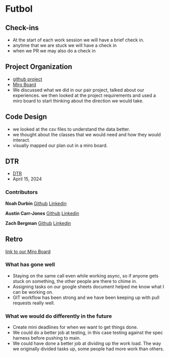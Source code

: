 # Futbol

## Check-ins

- At the start of each work session we will have a brief check in. 
- anytime that we are stuck we will have a check in
- when we PR we may also do a check in

## Project Organization

- [github project](https://github.com/users/noahdurbin/projects/2/views/1)
- [Miro Board](https://miro.com/app/board/uXjVKTnYqIg=/)
- We discussed what we did in our pair project, talked about our experiences. we then looked at the project requirements and used a miro board to start thinking about the direction we would take.

## Code Design

- we looked at the csv files to understand the data better. 
- we thought about the classes that we would need and how they would interact.
- visually mapped our plan out in a miro board.

## DTR

- [DTR](https://docs.google.com/document/d/13hiA8hj1HZM2o0zTHhRX0_qsNTrrIfLpKwEomGIiEME/edit)
- April 15, 2024

### Contributors
**Noah Durbin**
[Github](https://github.com/noahdurbin)
[Linkedin](https://www.linkedin.com/in/noah-durbin-303a58170/)

**Austin Carr-Jones**
[Github](https://github.com/austincarrjones)
[Linkedin](https://www.linkedin.com/in/austin-carr-jones-47413557/)

**Zach Bergman**
[Github](https://github.com/zach-bergman)
[Linkedin](https://www.linkedin.com/in/zachery-bergman-4a5801184/)

## Retro
[link to our Miro Board](https://miro.com/app/board/uXjVKRpaWH4=/#tpicker-content)

### What has gone well
- Staying on the same call even while working async, so if anyone gets stuck on something, the other people are there to chime in.
- Assigning tasks on our google sheets document helped me know what I can be working on.
- GIT workflow has been strong and we have been keeping up with pull requests really well.

### What we would do differently in the future
- Create mini deadlines for when we want to get things done.
- We could do a better job at testing, in this case testing against the spec harness before pushing to main.
- We could have done a better job at dividing up the work load. The way we originally divided tasks up, some people had more work than others.


